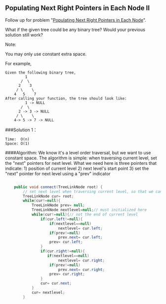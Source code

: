 ## Populating Next Right Pointers in Each Node II 

Follow up for problem "[Populating Next Right Pointers in Each Node](https://leetcode.com/problems/populating-next-right-pointers-in-each-node/)".

What if the given tree could be any binary tree? Would your previous solution still work?

Note:

You may only use constant extra space.

For example,

```
Given the following binary tree,
         1
       /  \
      2    3
     / \    \
    4   5    7
After calling your function, the tree should look like:
         1 -> NULL
       /  \
      2 -> 3 -> NULL
     / \    \
    4-> 5 -> 7 -> NULL

```
###Solution 1：
```
Time:  O(n)
Space: O(1)

```

####Algorithm:
We know it's a level order traversal, but we want to use constant space. The algorithm is simple: when traversing current level, set the "next" pointers for next level. What we need here is three pointers that indicate: 1) position of current level 2) next level's start point 3) set the "next" pointer for next level using a "prev" indicator 

```java

    public void connect(TreeLinkNode root) {
        // set next level when traversing current level, so that we can reduce the space into O(1)
        TreeLinkNode cur= root;
        while(cur!=null){
            TreeLinkNode prev= null;
            TreeLinkNode nextlevel=null;// must initialized here
            while(cur!=null){// not the end of current level
                if(cur.left!=null){
                    if(nextlevel==null)
                        nextlevel= cur.left;
                    if(prev!=null)
                        prev.next= cur.left;
                    prev= cur.left;
                }
                if(cur.right!=null){
                   if(nextlevel==null)
                        nextlevel= cur.right;
                    if(prev!=null)
                        prev.next= cur.right;
                    prev= cur.right;
                }
                cur= cur.next;
            }
            cur= nextlevel;
        }

```

